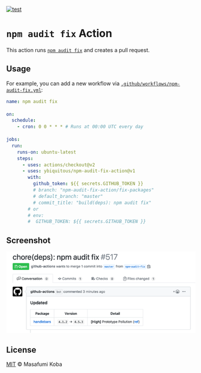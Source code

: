 [![test](https://github.com/ybiquitous/npm-audit-fix-action/workflows/test/badge.svg)](https://github.com/ybiquitous/npm-audit-fix-action/actions)

# `npm audit fix` Action

This action runs [`npm audit fix`](https://docs.npmjs.com/cli/audit) and creates a pull request.

## Usage

For example, you can add a new workflow via [`.github/workflows/npm-audit-fix.yml`](.github/workflows/npm-audit-fix.yml):

```yaml
name: npm audit fix

on:
  schedule:
    - cron: 0 0 * * * # Runs at 00:00 UTC every day

jobs:
  run:
    runs-on: ubuntu-latest
    steps:
      - uses: actions/checkout@v2
      - uses: ybiquitous/npm-audit-fix-action@v1
        with:
          github_token: ${{ secrets.GITHUB_TOKEN }}
          # branch: "npm-audit-fix-action/fix-packages"
          # default_branch: "master"
          # commit_title: "build(deps): npm audit fix"
        # or
        # env:
        #  GITHUB_TOKEN: ${{ secrets.GITHUB_TOKEN }}
```

## Screenshot

![A pull request](screenshot.png)

## License

[MIT](LICENSE) © Masafumi Koba
